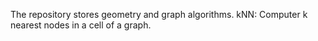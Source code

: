The repository stores geometry and graph algorithms.
kNN: Computer k nearest nodes in a cell of a graph.
